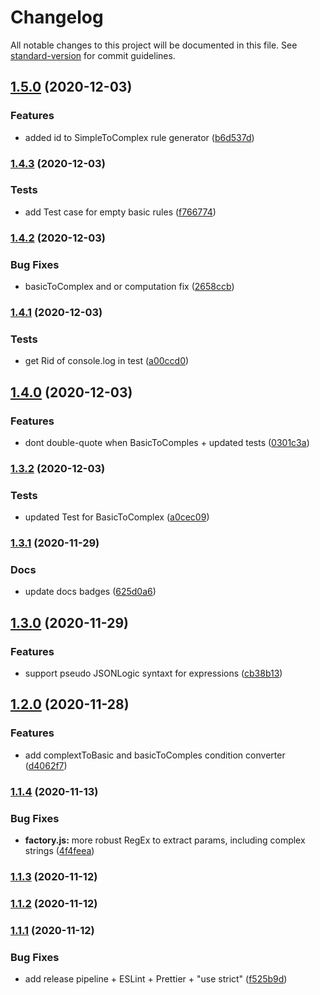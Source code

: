 # Changelog

All notable changes to this project will be documented in this file. See [standard-version](https://github.com/conventional-changelog/standard-version) for commit guidelines.

## [1.5.0](https://bitbucket.org/ttessarolo/safe-evaluate-expression/branches/compare/v1.4.3%0Dv1.5.0) (2020-12-03)


### Features

* added id to SimpleToComplex rule generator ([b6d537d](https://github.com/ttessarolo/safe-evaluate-expression/commits/b6d537d340e089d027482e9850b3cbe91246c706))

### [1.4.3](https://bitbucket.org/ttessarolo/safe-evaluate-expression/branches/compare/v1.4.2%0Dv1.4.3) (2020-12-03)


### Tests

* add Test case for empty basic rules ([f766774](https://github.com/ttessarolo/safe-evaluate-expression/commits/f7667747967a3124eea8443a663c56d6481904b8))

### [1.4.2](https://bitbucket.org/ttessarolo/safe-evaluate-expression/branches/compare/v1.4.1%0Dv1.4.2) (2020-12-03)


### Bug Fixes

* basicToComplex and or computation fix ([2658ccb](https://github.com/ttessarolo/safe-evaluate-expression/commits/2658ccb33c636b65bff1143ab028624f2070a727))

### [1.4.1](https://bitbucket.org/ttessarolo/safe-evaluate-expression/branches/compare/v1.4.0%0Dv1.4.1) (2020-12-03)


### Tests

* get Rid of console.log in test ([a00ccd0](https://github.com/ttessarolo/safe-evaluate-expression/commits/a00ccd0fafd63a6e1efb81c6cdb006ff124dcc52))

## [1.4.0](https://bitbucket.org/ttessarolo/safe-evaluate-expression/branches/compare/v1.3.2%0Dv1.4.0) (2020-12-03)


### Features

* dont double-quote when BasicToComples + updated tests ([0301c3a](https://github.com/ttessarolo/safe-evaluate-expression/commits/0301c3abee83a8e54da82a25f47b0065fa6a5519))

### [1.3.2](https://bitbucket.org/ttessarolo/safe-evaluate-expression/branches/compare/v1.3.1%0Dv1.3.2) (2020-12-03)


### Tests

* updated Test for BasicToComplex ([a0cec09](https://github.com/ttessarolo/safe-evaluate-expression/commits/a0cec095546b6b4417c486fd8ea522760355cb04))

### [1.3.1](https://bitbucket.org/ttessarolo/safe-evaluate-expression/branches/compare/v1.3.0%0Dv1.3.1) (2020-11-29)


### Docs

* update docs badges ([625d0a6](https://github.com/ttessarolo/safe-evaluate-expression/commits/625d0a6f13639a041739627f0c14b189be3c94de))

## [1.3.0](https://bitbucket.org/ttessarolo/safe-evaluate-expression/branches/compare/v1.2.0%0Dv1.3.0) (2020-11-29)


### Features

* support pseudo JSONLogic syntaxt for expressions ([cb38b13](https://github.com/ttessarolo/safe-evaluate-expression/commits/cb38b13da8936b4c0e4b0b55f01061e47d6bf459))

## [1.2.0](https://bitbucket.org/ttessarolo/safe-evaluate-expression/branches/compare/v1.1.4%0Dv1.2.0) (2020-11-28)


### Features

* add complextToBasic and basicToComples condition converter ([d4062f7](https://github.com/ttessarolo/safe-evaluate-expression/commits/d4062f74c67b24ba0f95fe6a121b50bffac99df2))

### [1.1.4](https://github.com/ttessarolo/safe-evaluate-expression/compare/v1.1.3...v1.1.4) (2020-11-13)


### Bug Fixes

* **factory.js:** more robust RegEx to extract params, including complex strings ([4f4feea](https://github.com/ttessarolo/safe-evaluate-expression/commit/4f4feea58a0b992f2e02d30c7745cad5cf20e8f6))

### [1.1.3](https://github.com/ttessarolo/safe-evaluate-expression/compare/v1.1.2...v1.1.3) (2020-11-12)

### [1.1.2](https://github.com/ttessarolo/safe-evaluate-expression/compare/v1.1.1...v1.1.2) (2020-11-12)

### [1.1.1](https://github.com/ttessarolo/safe-evaluate-expression/compare/v1.1.0...v1.1.1) (2020-11-12)


### Bug Fixes

* add release pipeline + ESLint + Prettier + "use strict" ([f525b9d](https://github.com/ttessarolo/safe-evaluate-expression/commit/f525b9de367d73894774ea28a846268bb6e51874))
